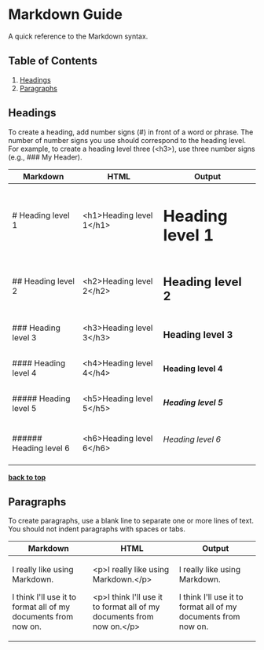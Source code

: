 # Markdown Guide
A quick reference to the Markdown syntax.

## Table of Contents

  1. [Headings](#headings)
  1. [Paragraphs](#paragraphs)

## Headings
To create a heading, add number signs (#) in front of a word or phrase. The number of number signs you use
should correspond to the heading level. For example, to create a heading level three (&lt;h3&gt;), use three
number signs (e.g., ### My Header).

| Markdown | HTML | Output |
| ----------- | ----------- | ----------- |
| # Heading level 1 | &lt;h1&gt;Heading level 1&lt;/h1&gt; | <h1>Heading level 1</h1> |
| ## Heading level 2 | &lt;h2&gt;Heading level 2&lt;/h2&gt; | <h2>Heading level 2</h2> |
| ### Heading level 3 | &lt;h3&gt;Heading level 3&lt;/h3&gt; | <h3>Heading level 3</h3> |
| #### Heading level 4 | &lt;h4&gt;Heading level 4&lt;/h4&gt; | <h4>Heading level 4</h4> |
| ##### Heading level 5 | &lt;h5&gt;Heading level 5&lt;/h5&gt; | <h5>Heading level 5</h5> |
| ###### Heading level 6 | &lt;h6&gt;Heading level 6&lt;/h6&gt; | <h6>Heading level 6</h6> |

**[back to top](#)**

## Paragraphs
To create paragraphs, use a blank line to separate one or more lines of text. You should not indent paragraphs
with spaces or tabs.

| Markdown | HTML | Output |
| ----------- | ----------- | ----------- |
| <p>I really like using Markdown.</p><p>I think I'll use it to format all of my documents from now on.</p> | <p>&lt;p&gt;I really like using Markdown.&lt;/p&gt;</p><p>&lt;p&gt;I think I'll use it to format all of my documents from now on.&lt;/p&gt;</p> | <p>I really like using Markdown.</p><p>I think I'll use it to format all of my documents from now on.</p> |
